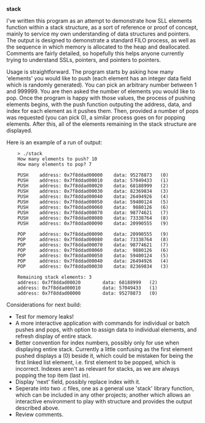 **stack**

I've written this program as an attempt to demonstrate how SLL elements function within a stack structure, as a sort of reference or proof of concept, mainly to service my own understanding of data structures and pointers. The output is designed to demonstrate a standard FILO process, as well as the sequence in which memory is allocated to the heap and deallocated. Comments are fairly detailed, so hopefully this helps anyone currently trying to understand SSLs, pointers, and pointers to pointers.

Usage is straightforward. The program starts by asking how many 'elements' you would like to push (each element has an integer data field which is randomly generated). You can pick an arbitrary number between 1 and 999999. You are then asked the number of elements you would like to pop. Once the program is happy with those values, the process of pushing elements begins, with the push function outputing the address, data, and index for each element as it pushes them. Then, provided a number of pops was requested (you can pick 0), a similar process goes on for popping elements. After this, all of the elements remaining in the stack structure are displayed. 

Here is an example of a run of output:

		> ./stack
		How many elements to push? 10
		How many elements to pop? 7

		PUSH    address: 0x7f8ddad00000    data: 95278873  	(0)
		PUSH    address: 0x7f8ddad00010    data: 57049433  	(1)
		PUSH    address: 0x7f8ddad00020    data: 68188999  	(2)
		PUSH    address: 0x7f8ddad00030    data: 82369834  	(3)
		PUSH    address: 0x7f8ddad00040    data: 26494926  	(4)
		PUSH    address: 0x7f8ddad00050    data: 59400124  	(5)
		PUSH    address: 0x7f8ddad00060    data:  9880126  	(6)
		PUSH    address: 0x7f8ddad00070    data: 98774621  	(7)
		PUSH    address: 0x7f8ddad00080    data: 73338764  	(8)
		PUSH    address: 0x7f8ddad00090    data: 20990555  	(9)

		POP     address: 0x7f8ddad00090    data: 20990555  	(9)
		POP     address: 0x7f8ddad00080    data: 73338764  	(8)
		POP     address: 0x7f8ddad00070    data: 98774621  	(7)
		POP     address: 0x7f8ddad00060    data:  9880126  	(6)
		POP     address: 0x7f8ddad00050    data: 59400124  	(5)
		POP     address: 0x7f8ddad00040    data: 26494926  	(4)
		POP     address: 0x7f8ddad00030    data: 82369834  	(3)

		Remaining stack elements: 3
		address: 0x7f8ddad00020		   data: 68188999	(2)
		address: 0x7f8ddad00010		   data: 57049433	(1)	      
		address: 0x7f8ddad00000		   data: 95278873	(0)


Considerations for next build:
  - Test for memory leaks!
  - A more interactive application with commands for individual or batch pushes and pops, with option to assign data to individual elements, and refresh display of entire stack.
  - Better convention for index numbers, possibly only for use when displaying entire stack. Currently a little confusing as the first element pushed displays a (0) beside it, which could be mistaken for being the first linked list element, i.e. first element to be popped, which is incorrect. Indexes aren't as relevant for stacks, as we are always popping the top item (last in).
  - Display 'next' field, possibly replace index with it.
  - Seperate into two .c files, one as a general use 'stack' library function, which can be included in any other projects; another which allows an interactive environment to play with structure and provides the output described above.
  - Review comments. 
